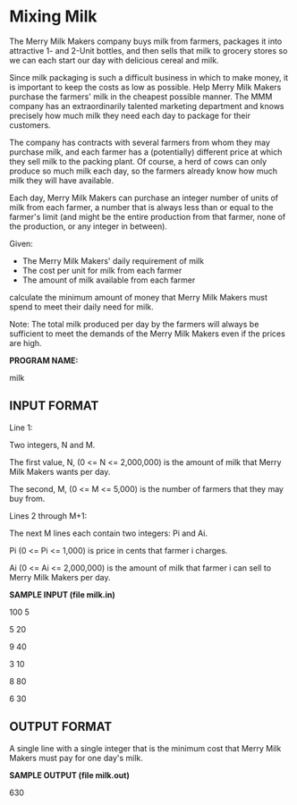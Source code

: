 Mixing Milk
===================

The Merry Milk Makers company buys milk from farmers, packages it into attractive 1- and 2-Unit bottles, and then sells that milk to grocery stores so we can each start our day with delicious cereal and milk.

Since milk packaging is such a difficult business in which to make money, it is important to keep the costs as low as possible. Help Merry Milk Makers purchase the farmers' milk in the cheapest possible manner. The MMM company has an extraordinarily talented marketing department and knows precisely how much milk they need each day to package for their customers.

The company has contracts with several farmers from whom they may purchase milk, and each farmer has a (potentially) different price at which they sell milk to the packing plant. Of course, a herd of cows can only produce so much milk each day, so the farmers already know how much milk they will have available.

Each day, Merry Milk Makers can purchase an integer number of units of milk from each farmer, a number that is always less than or equal to the farmer's limit (and might be the entire production from that farmer, none of the production, or any integer in between).

Given:
* The Merry Milk Makers' daily requirement of milk
* The cost per unit for milk from each farmer
* The amount of milk available from each farmer

calculate the minimum amount of money that Merry Milk Makers must spend to meet their daily need for milk.

Note: The total milk produced per day by the farmers will always be sufficient to meet the demands of the Merry Milk Makers even if the prices are high.

**PROGRAM NAME:**

milk


INPUT FORMAT
------------

Line 1:	

Two integers, N and M. 

The first value, N, (0 <= N <= 2,000,000) is the amount of milk that Merry Milk Makers wants per day. 

The second, M, (0 <= M <= 5,000) is the number of farmers that they may buy from. 

Lines 2 through M+1:	

The next M lines each contain two integers: Pi and Ai. 

Pi (0 <= Pi <= 1,000) is price in cents that farmer i charges.

Ai (0 <= Ai <= 2,000,000) is the amount of milk that farmer i can sell to Merry Milk Makers per day.


**SAMPLE INPUT (file milk.in)**

100 5

5 20

9 40

3 10

8 80

6 30


OUTPUT FORMAT
-------------

A single line with a single integer that is the minimum cost that Merry Milk Makers must pay for one day's milk.

**SAMPLE OUTPUT (file milk.out)**

630